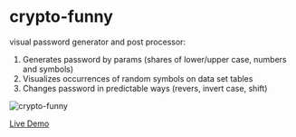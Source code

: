 # crypto-funny

visual password generator and post processor:

1. Generates password by params (shares of lower/upper case, numbers and symbols)
2. Visualizes occurrences of random symbols on data set tables
3. Changes password in predictable ways (revers, invert case, shift)

![crypto-funny](https://user-images.githubusercontent.com/1222611/146489743-c6c8dc5d-5ca8-47d5-a671-39c7a373e56f.gif)

[Live Demo](https://apayrus.github.io/crypto-funny)
